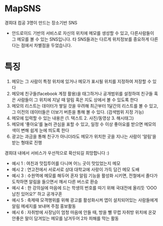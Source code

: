 # MapSNS

경희대 컴공 3명이 만드는 장소기반 SNS

- 안드로이드 기반의 서비스로 자신의 위치에 메모를 생성할 수 있고, 다른사람들이 그 메모를 볼 수 있는 SNS입니다. 타 SNS들과는 다르게 위치정보를 중요하게 다른다는 점에서 차별점을 두었습니다.

# 특징
1.	메모는 그 사람이 특정 위치에 있거나 메모가 표시될 위치를 지정하여 저장할 수 있다
2.	메모에 친구들(facebook 계정 활용)을 태그하거나 공개범위를 설정하여 친구들 혹은 사람들이 그 위치에 지날 때 알림 혹은 지도 상에서 볼 수 있도록 한다
3.	메모의 리스트는 데이터가 쌓일 것을 우려해 최근부터 1달간의 리스트를 볼 수 있고, 그 이전의 데이터들은 더보기 버튼을 통해 볼 수 있다. (검색범위 지정 가능)
4.	메모에 입력할 수 있는 내용은 (1. 텍스트 2. 사진/동영상 3. 해시태그)
5.	메모에 ‘좋아요’를 눌러 관심을 표할 수 있고, 일정 수 이상 좋아요를 받으면 메모의 색이 변해 쉽게 눈에 띄도록 한다
6.	광고는 과금을 통해 친구가 아니더라도 메모가 위치한 곳을 지나는 사람이 ‘알림’을 받는 형태로 진행

경희대 내에서 서비스가 우선적으로 확산되길 희망합니다 :)

* 예시 1 : 여친과 맛집투어를 다니며 어느 곳이 맛있었는지 메모
* 예시 2 : 연고전에서 서로서로 상대 대학교에 사랑이 가득 담긴 메모 도배
* 예시 3 : 수원역에 메모를 해두어 혼자 알림 기능을 활성화 시키면, 전철에서 졸다가 도착하면 알림을 들으면서 깨서 다른 버스로 환승
* 예시 4 : 한 강의실에 마음에 드는 학생의 번호를 따기 위해 국대전에 올리듯 ‘OOO 남친 있어요?’ 하고 공개구혼
* 예시 5 : 축제때 모객행위를 위해 광고를 활성화시켜 앱이 설치되어있는 사람들에게 알림 메세지를 보내며 주점 홍보활동
* 예시 6 : 자취방에 사장님이 엄청 마음에 안들 때, 방을 뺄 무렵 자취방 위치에 온갖 안좋은 말이 담겨있는 메모를 남겨두어 2차 피해를 막는 활동
